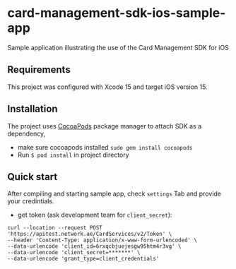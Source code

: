 # card-management-sdk-ios-sample-app
Sample application illustrating the use of the Card Management SDK for iOS

## Requirements
This project was configured with Xcode 15 and target iOS version 15.

## Installation
The project uses [CocoaPods](https://cocoapods.org/) package manager to attach SDK as a dependency,
- make sure cocoapods installed `sudo gem install cocoapods`
- Run `$ pod install` in project directory

## Quick start
After compiling and starting sample app, check `settings` Tab and provide your credintials.
- get token (ask development team for `client_secret`):
```
curl --location --request POST 'https://apitest.network.ae/CardServices/v2/Token' \
--header 'Content-Type: application/x-www-form-urlencoded' \
--data-urlencode 'client_id=6rxqcbjuejesgw95htm4r3vg' \
--data-urlencode 'client_secret=*******' \
--data-urlencode 'grant_type=client_credentials'
```
